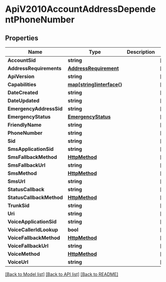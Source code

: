 # ApiV2010AccountAddressDependentPhoneNumber

## Properties

Name | Type | Description | Notes
------------ | ------------- | ------------- | -------------
**AccountSid** | **string** |  | [optional] 
**AddressRequirements** | [**AddressRequirement**](address_requirement.md) |  | [optional] 
**ApiVersion** | **string** |  | [optional] 
**Capabilities** | [**map[string]interface{}**](.md) |  | [optional] 
**DateCreated** | **string** |  | [optional] 
**DateUpdated** | **string** |  | [optional] 
**EmergencyAddressSid** | **string** |  | [optional] 
**EmergencyStatus** | [**EmergencyStatus**](emergency_status.md) |  | [optional] 
**FriendlyName** | **string** |  | [optional] 
**PhoneNumber** | **string** |  | [optional] 
**Sid** | **string** |  | [optional] 
**SmsApplicationSid** | **string** |  | [optional] 
**SmsFallbackMethod** | [**HttpMethod**](http_method.md) |  | [optional] 
**SmsFallbackUrl** | **string** |  | [optional] 
**SmsMethod** | [**HttpMethod**](http_method.md) |  | [optional] 
**SmsUrl** | **string** |  | [optional] 
**StatusCallback** | **string** |  | [optional] 
**StatusCallbackMethod** | [**HttpMethod**](http_method.md) |  | [optional] 
**TrunkSid** | **string** |  | [optional] 
**Uri** | **string** |  | [optional] 
**VoiceApplicationSid** | **string** |  | [optional] 
**VoiceCallerIdLookup** | **bool** |  | [optional] 
**VoiceFallbackMethod** | [**HttpMethod**](http_method.md) |  | [optional] 
**VoiceFallbackUrl** | **string** |  | [optional] 
**VoiceMethod** | [**HttpMethod**](http_method.md) |  | [optional] 
**VoiceUrl** | **string** |  | [optional] 

[[Back to Model list]](../README.md#documentation-for-models) [[Back to API list]](../README.md#documentation-for-api-endpoints) [[Back to README]](../README.md)


